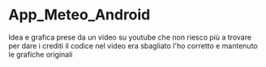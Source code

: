 # App_Meteo_Android

Idea e grafica prese da un video su youtube che non riesco più a trovare per dare i crediti
il codice nel video era sbagliato l'ho corretto e mantenuto le grafiche originali
